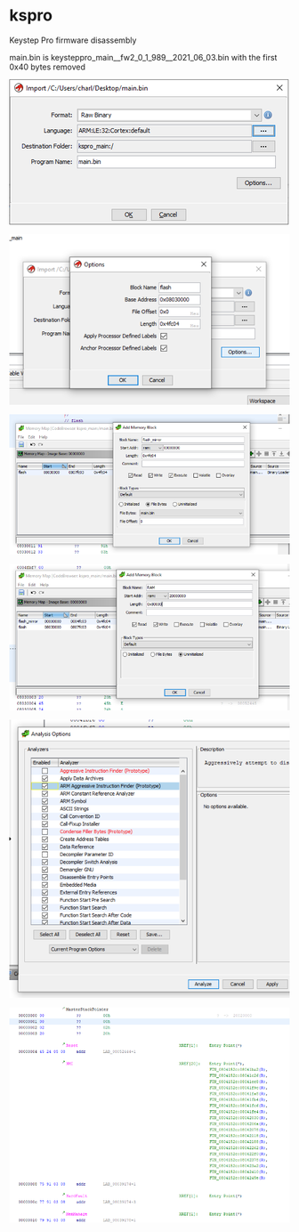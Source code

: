 # kspro
Keystep Pro firmware disassembly

main.bin is keysteppro_main__fw2_0_1_989__2021_06_03.bin with the first 0x40 bytes removed

![](https://github.com/charlesnathansmith/kspro/raw/main/1.png)

![](https://github.com/charlesnathansmith/kspro/raw/main/2.png)

![](https://github.com/charlesnathansmith/kspro/raw/main/3.png)

![](https://github.com/charlesnathansmith/kspro/raw/main/4.png)

![](https://github.com/charlesnathansmith/kspro/raw/main/5.png)

![](https://github.com/charlesnathansmith/kspro/raw/main/6.png)
